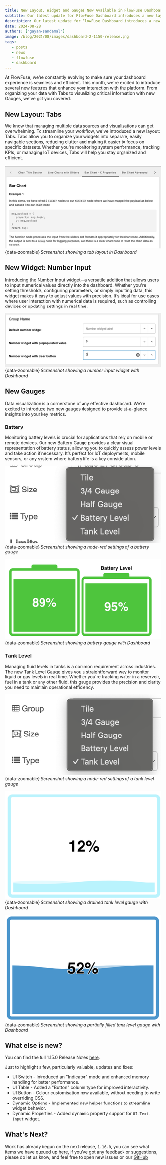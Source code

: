 ```yaml
---
title: New Layout, Widget and Gauges Now Available in FlowFuse Dashboard
subtitle: Our latest update for FlowFuse Dashboard introduces a new layout type, Tabs, a new widget, Number Input, and two fresh gauges, Battery and Tank Level, along with much more.
description: Our latest update for FlowFuse Dashboard introduces a new layout type, Tabs, a new widget, Number Input, and two fresh gauges, Battery and Tank Level, along with much more.
date: 2024-08-28
authors: ["gayan-sandamal"]
image: /blog/2024/08/images/dashboard-2-1150-release.png
tags:
   - posts
   - news
   - flowfuse
   - dashboard
---
```


At FlowFuse, we're constantly evolving to make sure your dashboard experience is seamless and efficient. This month, we're excited to introduce several new features that enhance your interaction with the platform. From organizing your data with Tabs to visualizing critical information with new Gauges, we've got you covered.

<!--more-->

## New Layout: Tabs

We know that managing multiple data sources and visualizations can get overwhelming. To streamline your workflow, we've introduced a new layout: Tabs. Tabs allow you to organize your widgets into separate, easily navigable sections, reducing clutter and making it easier to focus on specific datasets. Whether you're monitoring system performance, tracking KPIs, or managing IoT devices, Tabs will help you stay organized and efficient.

![Screenshot showing a tab layout in Dashboard](./images/layout-tab-dashboard.png){data-zoomable}
_Screenshot showing a tab layout in Dashboard_

## New Widget: Number Input

Introducing the Number Input widget—a versatile addition that allows users to input numerical values directly into the dashboard. Whether you're setting thresholds, configuring parameters, or simply inputting data, this widget makes it easy to adjust values with precision. It’s ideal for use cases where user interaction with numerical data is required, such as controlling devices or updating settings in real time.

![Screenshot showing a number input widget with Dashboard](./images/ui-number-input-widget.png){data-zoomable}
_Screenshot showing a number input widget with Dashboard_

## New Gauges

Data visualization is a cornerstone of any effective dashboard. We’re excited to introduce two new gauges designed to provide at-a-glance insights into your key metrics.

### Battery

Monitoring battery levels is crucial for applications that rely on mobile or remote devices. Our new Battery Gauge provides a clear visual representation of battery status, allowing you to quickly assess power levels and take action if necessary. It’s perfect for IoT deployments, mobile sensors, or any system where battery life is a key consideration.

![Screenshot showing a node-red settings of a battery gauge](./images/ui-gauge-battery-settings.png){data-zoomable}
_Screenshot showing a node-red settings of a battery gauge_

![Screenshot showing a battery gauge with Dashboard](./images/ui-gauge-battery.png){data-zoomable}
_Screenshot showing a battery gauge with Dashboard_

### Tank Level

Managing fluid levels in tanks is a common requirement across industries. The new Tank Level Gauge gives you a straightforward way to monitor liquid or gas levels in real time. Whether you're tracking water in a reservoir, fuel in a tank or any other fluid. this gauge provides the precision and clarity you need to maintain operational efficiency.

![Screenshot showing a node-red settings of a tank level gauge](./images/ui-gauge-tank-settings.png){data-zoomable}
_Screenshot showing a node-red settings of a tank level gauge_

![Screenshot showing a drained tank level gauge with Dashboard](./images/ui-gauge-tank-drained.png){data-zoomable}
_Screenshot showing a drained tank level gauge with Dashboard_

![Screenshot showing a partially filled tank level gauge with Dashboard](./images/ui-gauge-tank-filled.png){data-zoomable}
_Screenshot showing a partially filled tank level gauge with Dashboard_

## What else is new?

You can find the full 1.15.0 Release Notes [here](https://github.com/FlowFuse/node-red-dashboard/releases/tag/v1.15.0).

Just to highlight a few, particularly valuable, updates and fixes:

 - UI Switch - Introduced an "Indicator" mode and enhanced memory handling for better performance.
 - UI Table - Added a "Button" column type for improved interactivity.
 - UI Button - Colour customisation now available, without needing to write overriding CSS.
 - Dynamic Options - Implemented new helper functions to streamline widget behavior.
 - Dynamic Properties - Added dynamic property support for `UI-Text-Input` widget.

 ## What's Next?

 Work has already begun on the next release, `1.16.0`, you can see what items we have queued up [here](https://github.com/orgs/FlowFuse/projects/16/views/1), if you've got any feedback or suggestions, please do let us know, and feel free to open new issues on our [GitHub](https://github.com/FlowFuse/node-red-dashboard/issues)